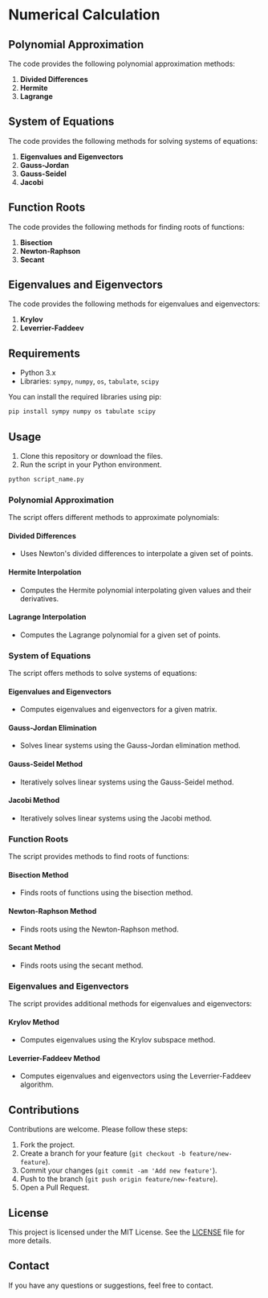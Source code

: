 
# Numerical Calculation

## Polynomial Approximation

The code provides the following polynomial approximation methods:
1. **Divided Differences**
2. **Hermite**
3. **Lagrange**

## System of Equations

The code provides the following methods for solving systems of equations:
1. **Eigenvalues and Eigenvectors**
2. **Gauss-Jordan**
3. **Gauss-Seidel**
4. **Jacobi**

## Function Roots

The code provides the following methods for finding roots of functions:
1. **Bisection**
2. **Newton-Raphson**
3. **Secant**

## Eigenvalues and Eigenvectors

The code provides the following methods for eigenvalues and eigenvectors:
1. **Krylov**
2. **Leverrier-Faddeev**

## Requirements

- Python 3.x
- Libraries: `sympy`, `numpy`, `os`, `tabulate`, `scipy`

You can install the required libraries using pip:

```bash
pip install sympy numpy os tabulate scipy

```

## Usage

1. Clone this repository or download the files.
2. Run the script in your Python environment.

```bash
python script_name.py
```

### Polynomial Approximation

The script offers different methods to approximate polynomials:

#### Divided Differences

- Uses Newton's divided differences to interpolate a given set of points.

#### Hermite Interpolation

- Computes the Hermite polynomial interpolating given values and their derivatives.

#### Lagrange Interpolation

- Computes the Lagrange polynomial for a given set of points.

### System of Equations

The script offers methods to solve systems of equations:

#### Eigenvalues and Eigenvectors

- Computes eigenvalues and eigenvectors for a given matrix.

#### Gauss-Jordan Elimination

- Solves linear systems using the Gauss-Jordan elimination method.

#### Gauss-Seidel Method

- Iteratively solves linear systems using the Gauss-Seidel method.

#### Jacobi Method

- Iteratively solves linear systems using the Jacobi method.

### Function Roots

The script provides methods to find roots of functions:

#### Bisection Method

- Finds roots of functions using the bisection method.

#### Newton-Raphson Method

- Finds roots using the Newton-Raphson method.

#### Secant Method

- Finds roots using the secant method.

### Eigenvalues and Eigenvectors

The script provides additional methods for eigenvalues and eigenvectors:

#### Krylov Method

- Computes eigenvalues using the Krylov subspace method.

#### Leverrier-Faddeev Method

- Computes eigenvalues and eigenvectors using the Leverrier-Faddeev algorithm.

## Contributions

Contributions are welcome. Please follow these steps:

1. Fork the project.
2. Create a branch for your feature (`git checkout -b feature/new-feature`).
3. Commit your changes (`git commit -am 'Add new feature'`).
4. Push to the branch (`git push origin feature/new-feature`).
5. Open a Pull Request.

## License

This project is licensed under the MIT License. See the [LICENSE](LICENSE) file for more details.

## Contact

If you have any questions or suggestions, feel free to contact.
